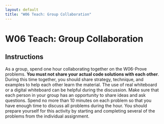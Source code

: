 ```yaml
---
layout: default
title: "W06 Teach: Group Collaboration"
---
```


# W06 Teach: Group Collaboration
## Instructions
As a group, spend one hour collaborating together on the W06-Prove problems. **You must not share your actual code solutions with each other**. During this time together, you should share strategy, technique, and examples to help each other learn the material. The use of real whiteboard or a digital whiteboard can be helpful during the discussion. Make sure that each person in your group has an opportunity to share ideas and ask questions. Spend no more than 10 minutes on each problem so that you have enough time to discuss all problems during the hour. You should prepare yourself for this activity by starting and completing several of the problems from the individual assignment.